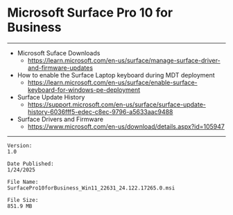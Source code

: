 # Microsoft Surface Pro 10 for Business

---

* Microsoft Suface Downloads
  * https://learn.microsoft.com/en-us/surface/manage-surface-driver-and-firmware-updates
* How to enable the Surface Laptop keyboard during MDT deployment
  * https://learn.microsoft.com/en-us/surface/enable-surface-keyboard-for-windows-pe-deployment
* Surface Update History
  * https://support.microsoft.com/en-us/surface/surface-update-history-6036fff5-edec-c8ec-9796-a5633aac9488
* Surface Drivers and Firmware
  * https://www.microsoft.com/en-us/download/details.aspx?id=105947

---

```text
Version:
1.0

Date Published:
1/24/2025

File Name:
SurfacePro10forBusiness_Win11_22631_24.122.17265.0.msi

File Size:
851.9 MB
```